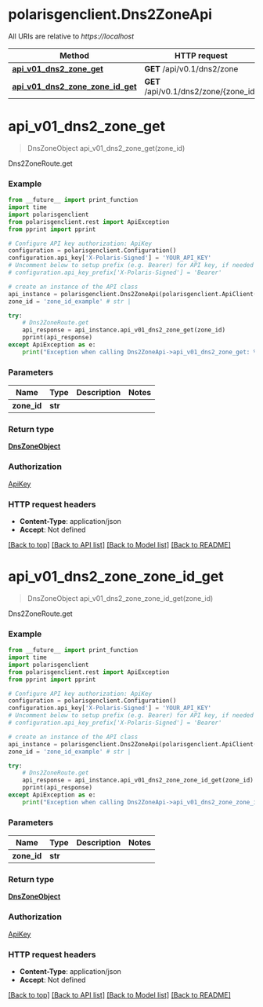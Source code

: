 # polarisgenclient.Dns2ZoneApi

All URIs are relative to *https://localhost*

Method | HTTP request | Description
------------- | ------------- | -------------
[**api_v01_dns2_zone_get**](Dns2ZoneApi.md#api_v01_dns2_zone_get) | **GET** /api/v0.1/dns2/zone | Dns2ZoneRoute.get
[**api_v01_dns2_zone_zone_id_get**](Dns2ZoneApi.md#api_v01_dns2_zone_zone_id_get) | **GET** /api/v0.1/dns2/zone/{zone_id} | Dns2ZoneRoute.get


# **api_v01_dns2_zone_get**
> DnsZoneObject api_v01_dns2_zone_get(zone_id)

Dns2ZoneRoute.get

### Example
```python
from __future__ import print_function
import time
import polarisgenclient
from polarisgenclient.rest import ApiException
from pprint import pprint

# Configure API key authorization: ApiKey
configuration = polarisgenclient.Configuration()
configuration.api_key['X-Polaris-Signed'] = 'YOUR_API_KEY'
# Uncomment below to setup prefix (e.g. Bearer) for API key, if needed
# configuration.api_key_prefix['X-Polaris-Signed'] = 'Bearer'

# create an instance of the API class
api_instance = polarisgenclient.Dns2ZoneApi(polarisgenclient.ApiClient(configuration))
zone_id = 'zone_id_example' # str | 

try:
    # Dns2ZoneRoute.get
    api_response = api_instance.api_v01_dns2_zone_get(zone_id)
    pprint(api_response)
except ApiException as e:
    print("Exception when calling Dns2ZoneApi->api_v01_dns2_zone_get: %s\n" % e)
```

### Parameters

Name | Type | Description  | Notes
------------- | ------------- | ------------- | -------------
 **zone_id** | **str**|  | 

### Return type

[**DnsZoneObject**](DnsZoneObject.md)

### Authorization

[ApiKey](../README.md#ApiKey)

### HTTP request headers

 - **Content-Type**: application/json
 - **Accept**: Not defined

[[Back to top]](#) [[Back to API list]](../README.md#documentation-for-api-endpoints) [[Back to Model list]](../README.md#documentation-for-models) [[Back to README]](../README.md)

# **api_v01_dns2_zone_zone_id_get**
> DnsZoneObject api_v01_dns2_zone_zone_id_get(zone_id)

Dns2ZoneRoute.get

### Example
```python
from __future__ import print_function
import time
import polarisgenclient
from polarisgenclient.rest import ApiException
from pprint import pprint

# Configure API key authorization: ApiKey
configuration = polarisgenclient.Configuration()
configuration.api_key['X-Polaris-Signed'] = 'YOUR_API_KEY'
# Uncomment below to setup prefix (e.g. Bearer) for API key, if needed
# configuration.api_key_prefix['X-Polaris-Signed'] = 'Bearer'

# create an instance of the API class
api_instance = polarisgenclient.Dns2ZoneApi(polarisgenclient.ApiClient(configuration))
zone_id = 'zone_id_example' # str | 

try:
    # Dns2ZoneRoute.get
    api_response = api_instance.api_v01_dns2_zone_zone_id_get(zone_id)
    pprint(api_response)
except ApiException as e:
    print("Exception when calling Dns2ZoneApi->api_v01_dns2_zone_zone_id_get: %s\n" % e)
```

### Parameters

Name | Type | Description  | Notes
------------- | ------------- | ------------- | -------------
 **zone_id** | **str**|  | 

### Return type

[**DnsZoneObject**](DnsZoneObject.md)

### Authorization

[ApiKey](../README.md#ApiKey)

### HTTP request headers

 - **Content-Type**: application/json
 - **Accept**: Not defined

[[Back to top]](#) [[Back to API list]](../README.md#documentation-for-api-endpoints) [[Back to Model list]](../README.md#documentation-for-models) [[Back to README]](../README.md)

